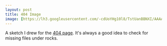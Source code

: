 ```yaml
---
layout: post
title: 404 Image
image: [https://lh3.googleusercontent.com/-cdUoYHg10l8/TstUanBBNXI/AAAAAAAAAXM/cphAIvTOApA/404.png, 404 Image]
---
```


A sketch I drew for the [404 page](/404.html). It's always a good idea to check for missing files under rocks.
